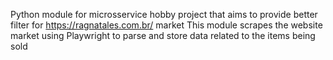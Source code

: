 Python module for microsservice hobby project that aims to provide better filter for https://ragnatales.com.br/ market
This module scrapes the website market using Playwright to parse and store data related to the items being sold
